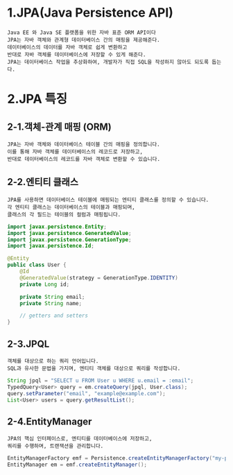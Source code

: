 # 1.JPA(Java Persistence API)
    Java EE 와 Java SE 플랫폼을 위한 자바 표준 ORM API이다
    JPA는 자바 객체와 관계형 데이터베이스 간의 매핑을 제공해준다.
    데이터베이스의 데이터를 자바 객체로 쉽게 변환하고 
    반대로 자바 객체를 데이터베이스에 저장할 수 있게 해준다.
    JPA는 데이터베이스 작업을 추상화하여, 개발자가 직접 SQL을 작성하지 않아도 되도록 돕는다.

# 2.JPA 특징
## 2-1.객체-관계 매핑 (ORM)
    JPA는 자바 객체와 데이터베이스 테이블 간의 매핑을 정의합니다.
    이를 통해 자바 객체를 데이터베이스의 레코드로 저장하고, 
    반대로 데이터베이스의 레코드를 자바 객체로 변환할 수 있습니다.

## 2-2.엔티티 클래스
    JPA를 사용하면 데이터베이스 테이블에 매핑되는 엔티티 클래스를 정의할 수 있습니다.
    각 엔티티 클래스는 데이터베이스의 테이블과 매핑되며, 
    클래스의 각 필드는 테이블의 컬럼과 매핑됩니다.
```java
import javax.persistence.Entity;
import javax.persistence.GeneratedValue;
import javax.persistence.GenerationType;
import javax.persistence.Id;

@Entity
public class User {
    @Id
    @GeneratedValue(strategy = GenerationType.IDENTITY)
    private Long id;

    private String email;
    private String name;

    // getters and setters
}
```

## 2-3.JPQL
    객체를 대상으로 하는 쿼리 언어입니다. 
    SQL과 유사한 문법을 가지며, 엔티티 객체를 대상으로 쿼리를 작성합니다.
    
```java
String jpql = "SELECT u FROM User u WHERE u.email = :email";
TypedQuery<User> query = em.createQuery(jpql, User.class);
query.setParameter("email", "example@example.com");
List<User> users = query.getResultList();
```


## 2-4.EntityManager
    JPA의 핵심 인터페이스로, 엔티티를 데이터베이스에 저장하고,
    쿼리를 수행하며, 트랜잭션을 관리합니다.
```java
EntityManagerFactory emf = Persistence.createEntityManagerFactory("my-persistence-unit");
EntityManager em = emf.createEntityManager();
```



